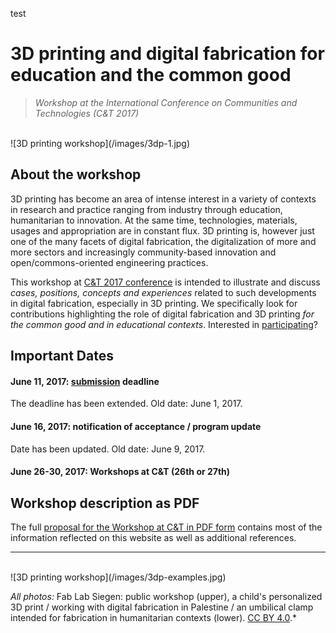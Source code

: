 test
# 3D printing and digital fabrication for education and the common good

> *Workshop at the International Conference on Communities and Technologies (C&T 2017)*

</br>
![3D printing workshop](/images/3dp-1.jpg)

## About the workshop

3D printing has become an area of intense interest in a variety of contexts in research and practice ranging from industry through education, humanitarian to innovation. At the same time, technologies, materials, usages and appropriation are in constant flux. 3D printing is, however just one of the many facets of digital fabrication, the digitalization of more and more sectors and increasingly community-based innovation and open/commons-oriented engineering practices.

This workshop at [C&T 2017 conference](http://comtech.community/) is intended to illustrate and discuss *cases, positions, concepts and experiences* related to such developments in digital fabrication, especially in 3D printing. We specifically look for contributions highlighting the role of digital fabrication and 3D printing *for the common good and in educational contexts*. Interested in [participating](/participate)?

## Important Dates
#### June 11, 2017: [submission](/participate) deadline
The deadline has been extended. Old date: June 1, 2017.
#### June 16, 2017: notification of acceptance / program update
Date has been updated. Old date: June 9, 2017.
#### June 26-30, 2017: Workshops at C&T (26th or 27th)

## Workshop description as PDF

The full [proposal for the Workshop at C&T in PDF form](/images/2017_ws3dp_ct_proposal.pdf) contains most of the information reflected on this website as well as additional references.



----
</br>
![3D printing workshop](/images/3dp-examples.jpg)

*All photos:* Fab Lab Siegen: public workshop (upper), a child's personalized 3D print / working with digital fabrication in Palestine / an umbilical clamp intended for fabrication in humanitarian contexts (lower). [CC BY 4.0](https://creativecommons.org/licenses/by/4.0/).*
